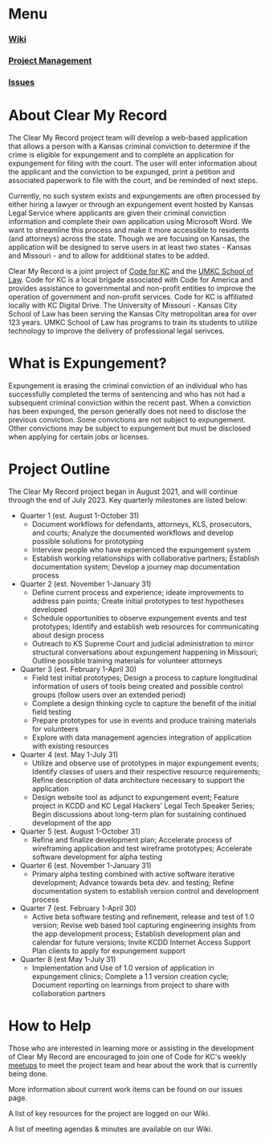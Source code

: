 # Menu

### [Wiki](https://github.com/codeforkansascity/KS-CMR/wiki)

### [Project Management](https://github.com/codeforkansascity/KS-CMR/projects?type=beta)

### [Issues](https://github.com/codeforkansascity/KS-CMR/issues)

# About Clear My Record

The Clear My Record project team will develop a web-based application that allows a person  with a Kansas criminal conviction to determine if the crime is eligible for expungement and to  complete an application for expungement for filing with the court. The user will enter  information about the applicant and the conviction to be expunged, print a petition and  associated paperwork to file with the court, and be reminded of next steps.  

Currently, no such system exists and expungements are often processed by either hiring a lawyer  or through an expungement event hosted by Kansas Legal Service where applicants are given  their criminal conviction information and complete their own application using Microsoft Word.  We want to streamline this process and make it more accessible to residents (and attorneys)  across the state. Though we are focusing on Kansas, the application will be designed to serve  users in at least two states - Kansas and Missouri - and to allow for additional states to be added.  

Clear My Record is a joint project of [Code for KC](https://codeforkc.org/) and the [UMKC School of Law](https://law.umkc.edu/). Code for KC is a local brigade associated with Code for America and provides assistance to governmental and non-profit entities to improve the operation of government and non-profit services. Code for KC is affiliated locally with KC Digital Drive. The University of Missouri - Kansas City School of Law has been serving the Kansas City metropolitan area for over 123 years. UMKC School of Law has programs to train its students to utilize technology to improve the delivery of professional legal serivces.

# What is Expungement? 

Expungement is erasing the criminal conviction of an individual who has successfully completed the terms of sentencing and who has not had a subsequent criminal conviction within the recent past. When a conviction has been expunged, the person generally does not need to disclose the previous conviction. Some convictions are not subject to expungement. Other convictions may be subject to expungement but must be disclosed when applying for certain jobs or licenses.

# Project Outline

The Clear My Record project began in August 2021, and will continue through the end of July 2023. Key quarterly milestones are listed below:

* Quarter 1 (est. August 1-October 31) 
    * Document workflows for defendants, attorneys, KLS, prosecutors, and courts; Analyze  the documented workflows and develop possible solutions for prototyping 
    * Interview people who have experienced the expungement system 
    * Establish working relationships with collaborative partners; Establish documentation  system; Develop a journey map documentation process 
* Quarter 2 (est. November 1-January 31) 
    * Define current process and experience; ideate improvements to address pain points;  Create initial prototypes to test hypotheses developed 
    * Schedule opportunities to observe expungement events and test prototypes; Identify and  establish web resources for communicating about design process 
    * Outreach to KS Supreme Court and judicial administration to mirror structural conversations about expungement happening in Missouri; Outline possible training  materials for volunteer attorneys 
* Quarter 3 (est. February 1-April 30)  
    * Field test initial prototypes; Design a process to capture longitudinal information of users  of tools being created and possible control groups (follow users over an extended period) 
    * Complete a design thinking cycle to capture the benefit of the initial field testing
    * Prepare prototypes for use in events and produce training materials for volunteers 
    * Explore with data management agencies integration of application with existing resources 
* Quarter 4 (est. May 1-July 31) 
    * Utilize and observe use of prototypes in major expungement events; Identify classes of  users and their respective resource requirements; Refine description of data architecture  necessary to support the application 
    * Design website tool as adjunct to expungement event; Feature project in KCDD and KC  Legal Hackers’ Legal Tech Speaker Series; Begin discussions about long-term plan for  sustaining continued development of the app 
* Quarter 5 (est. August 1-October 31)
    * Refine and finalize development plan; Accelerate process of wireframing application  and test wireframe prototypes; Accelerate software development for alpha testing 
* Quarter 6 (est. November 1-January 31)
    * Primary alpha testing combined with active software iterative development; Advance  towards beta dev. and testing; Refine documentation system to establish version control  and development process 
* Quarter 7 (est. February 1-April 30)  
    * Active beta software testing and refinement, release and test of 1.0 version; Revise web based tool capturing engineering insights from the app development process; Establish  development plan and calendar for future versions; Invite KCDD Internet Access Support  Plan clients to apply for expungement support 
* Quarter 8 (est May 1-July 31) 
    * Implementation and Use of 1.0 version of application in expungement clinics; Complete a  1.1 version creation cycle; Document reporting on learnings from project to share with  collaboration partners

# How to Help
Those who are interested in learning more or assisting in the development of Clear My Record are encouraged to join one of Code for KC's weekly [meetups](https://www.meetup.com/KCBrigade/#:~:text=Code%20for%20KC%20is%20a,use%20technology%20for%20civic%20good.) to meet the project team and hear about the work that is currently being done.

More information about current work items can be found on our issues page.

A list of key resources for the project are logged on our Wiki.

A list of meeting agendas & minutes are available on our Wiki. 
